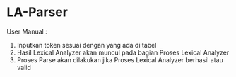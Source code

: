 # LA-Parser
User Manual :
1. Inputkan token sesuai dengan yang ada di tabel
2. Hasil Lexical Analyzer akan muncul pada bagian Proses Lexical Analyzer
3. Proses Parse akan dilakukan jika Proses Lexical Analyzer berhasil atau valid
